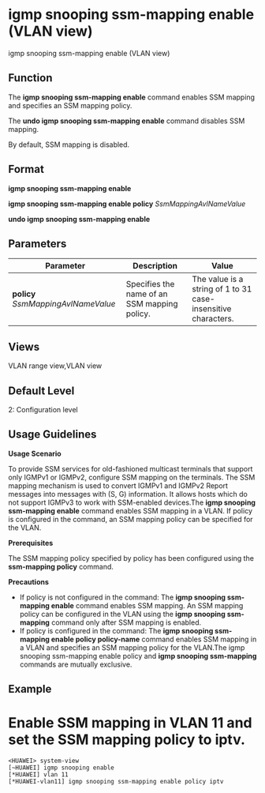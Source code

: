 igmp snooping ssm-mapping enable (VLAN view)
============================================

igmp snooping ssm-mapping enable (VLAN view)

Function
--------



The **igmp snooping ssm-mapping enable** command enables SSM mapping and specifies an SSM mapping policy.

The **undo igmp snooping ssm-mapping enable** command disables SSM mapping.



By default, SSM mapping is disabled.


Format
------

**igmp snooping ssm-mapping enable**

**igmp snooping ssm-mapping enable policy** *SsmMappingAvlNameValue*

**undo igmp snooping ssm-mapping enable**


Parameters
----------

| Parameter | Description | Value |
| --- | --- | --- |
| **policy** *SsmMappingAvlNameValue* | Specifies the name of an SSM mapping policy. | The value is a string of 1 to 31 case-insensitive characters. |



Views
-----

VLAN range view,VLAN view


Default Level
-------------

2: Configuration level


Usage Guidelines
----------------

**Usage Scenario**

To provide SSM services for old-fashioned multicast terminals that support only IGMPv1 or IGMPv2, configure SSM mapping on the terminals. The SSM mapping mechanism is used to convert IGMPv1 and IGMPv2 Report messages into messages with (S, G) information. It allows hosts which do not support IGMPv3 to work with SSM-enabled devices.The **igmp snooping ssm-mapping enable** command enables SSM mapping in a VLAN. If policy is configured in the command, an SSM mapping policy can be specified for the VLAN.

**Prerequisites**

The SSM mapping policy specified by policy has been configured using the **ssm-mapping policy** command.

**Precautions**

* If policy is not configured in the command: The **igmp snooping ssm-mapping enable** command enables SSM mapping. An SSM mapping policy can be configured in the VLAN using the **igmp snooping ssm-mapping** command only after SSM mapping is enabled.
* If policy is configured in the command: The **igmp snooping ssm-mapping enable policy policy-name** command enables SSM mapping in a VLAN and specifies an SSM mapping policy for the VLAN.The igmp snooping ssm-mapping enable policy and **igmp snooping ssm-mapping** commands are mutually exclusive.

Example
-------

# Enable SSM mapping in VLAN 11 and set the SSM mapping policy to iptv.
```
<HUAWEI> system-view
[~HUAWEI] igmp snooping enable
[*HUAWEI] vlan 11
[*HUAWEI-vlan11] igmp snooping ssm-mapping enable policy iptv

```
